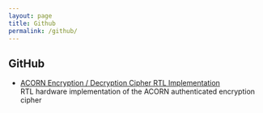 ```yaml
---
layout: page
title: Github
permalink: /github/
---
```


<h2>GitHub</h2>
<ul class="item-list">
<li>
	<a href="https://github.com/Ikarthikmb/ACORN128b2025/tree/state_in_top" target="_blank">
	ACORN Encryption / Decryption Cipher RTL Implementation
	</a>
	<div class="excerpt">
	RTL hardware implementation of the ACORN authenticated encryption cipher
	</div>
</li>
<!-- Add more projects here -->
</ul>
